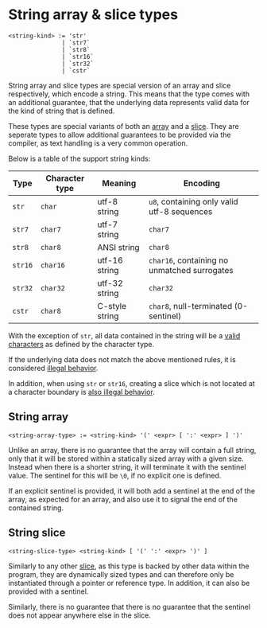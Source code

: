 # String array & slice types
```
<string-kind> := 'str'
               | `str7`
               | `str8`
               | `str16`
               | `str32`
               | `cstr`
```

String array and slice types are special version of an array and slice respectively, which encode a string.
This means that the type comes with an additional guarantee, that the underlying data represents valid data for the kind of string that is defined.

These types are special variants of both an [array] and a [slice].
They are seperate types to allow additional guarantees to be provided via the compiler, as text handling is a very common operation.

Below is a table of the support string kinds:

Type    | Character type | Meaning        | Encoding
--------|----------------|----------------|----------------------------------------------
`str`   | `char`         | utf-8 string   | `u8`, containing only valid utf-8 sequences
`str7`  | `char7`        | utf-7 string   | `char7`
`str8`  | `char8`        | ANSI string    | `char8`
`str16` | `char16`       | utf-16 string  | `char16`, containing no unmatched surrogates
`str32` | `char32`       | utf-32 string  | `char32`
`cstr`  | `char8`        | C-style string | `char8`, null-terminated (0-sentinel)

With the exception of `str`, all data contained in the string will be a [valid characters] as defined by the character type.

If the underlying data does not match the above mentioned rules, it is considered [illegal behavior].

In addition, when using `str` or `str16`, creating a slice which is not located at a character boundary is [also illegal behavior].

## String array
```
<string-array-type> := <string-kind> '(' <expr> [ ':' <expr> ] ')'
```

Unlike an array, there is no guarantee that the array will contain a full string, only that it will be stored within a statically sized array with a given size.
Instead when there is a shorter string, it will terminate it with the sentinel value.
The sentinel for this will be `\0`, if no explicit one is defined.

If an explicit sentinel is provided, it will both add a sentinel at the end of the array, as expected for an array, and also use it to signal the end of the contained string.

## String slice

```
<string-slice-type> <string-kind> [ '(' ':' <expr> ')' ]
```

Similarly to any other [slice], as this type is backed by other data within the program, they are dynamically sized types and can therefore only be instantiated through a pointer or reference type.
In addition, it can also be provided with a sentinel.

Similarly, there is no guarantee that there is no guarantee that the sentinel does not appear anywhere else in the slice.



[array]:                 ./array-types.md
[slice]:                 ./slice-types.md
[valid characters]:      ../builtin-types/character-types.md
[illegal behavior]:      ../../../illegal-behavior.md#invalid-string-data-
[also illegal behavior]: ../../../illegal-behavior.md#string-slicing
